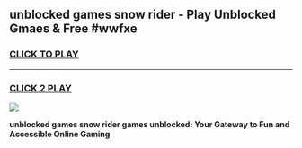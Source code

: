 
## unblocked games snow rider - Play Unblocked Gmaes & Free #wwfxe
<h3>
<a href="https://news.freeplayer.one?title=unblocked_games_snow_rider&ref=26F">CLICK TO PLAY</a></h3>
<hr>

<h3>
<a href="https://news.freeplayer.one?title=unblocked_games_snow_rider&ref=26F">CLICK 2 PLAY</a>
  
</h3>

<a href="https://news.freeplayer.one?title=unblocked_games_snow_rider&ref=26F/"><img src="https://clearcache.store/games.png"></a>


**unblocked games snow rider games unblocked: Your Gateway to Fun and Accessible Online Gaming**
